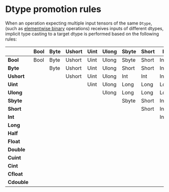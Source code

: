 # Dtype promotion rules

When an operation expecting multiple input tensors of the same `Dtype`, 
(such as [elementwise binary](tensor/operations/elementwise-binary)
operations) receives inputs of different dtypes, implicit type casting
to a target dtype is performed based on the following rules:


|       |Bool   |Byte   |Ushort |Uint   |Ulong  |Sbyte  |Short  |Int    |Long   |Half   |Float  |Double |Cuint  |Cint   |Cfloat |Cdouble|
|-------|-------|-------|-------|-------|-------|-------|-------|-------|-------|-------|-------|-------|-------|-------|-------|-------|
|**Bool**   |Bool   |Byte   |Ushort |Uint   |Ulong  |Sbyte  |Short  |Int    |Long   |-      |Float  |Double |Cuint  |Cint   |Cfloat |Cdouble|
|**Byte**   |       |Byte   |Ushort |Uint   |Ulong  |Short  |Short  |Int    |Long   |-      |Float  |Double |Cuint  |Cint   |Cfloat |Cdouble|
|**Ushort** |       |       |Ushort |Uint   |Ulong  |Int    |Int    |Int    |Long   |-      |Float  |Double |Cuint  |Cint   |Cfloat |Cdouble|
|**Uint**   |       |       |       |Uint   |Ulong  |Long   |Long   |Long   |Long   |-      |Float  |Double |Cuint  |Cint   |Cfloat |Cdouble|
|**Ulong**  |       |       |       |       |Ulong  |Long   |Long   |Long   |Long   |-      |Float  |Double |Cuint  |Cint   |Cfloat |Cdouble|
|**Sbyte**  |       |       |       |       |       |Sbyte  |Short  |Int    |Long   |-      |Float  |Double |Cint   |Cint   |Cfloat |Cdouble|
|**Short**  |       |       |       |       |       |       |Short  |Int    |Long   |-      |Float  |Double |Cint   |Cint   |Cfloat |Cdouble|
|**Int**    |       |       |       |       |       |       |       |Int    |Long   |-      |Float  |Double |Cint   |Cint   |Cfloat |Cdouble|
|**Long**   |       |       |       |       |       |       |       |       |Long   |-      |Double |Double |Cint   |Cint   |Cdouble|Cdouble|
|**Half**   |       |       |       |       |       |       |       |       |       |-      |-      |-      |-      |-      |-      |-      |
|**Float**  |       |       |       |       |       |       |       |       |       |       |Float  |Double |Cfloat |Cfloat |Cfloat |Cdouble|
|**Double** |       |       |       |       |       |       |       |       |       |       |       |Double |Cdouble|Cdouble|Cdouble|Cdouble|
|**Cuint**  |       |       |       |       |       |       |       |       |       |       |       |       |Cuint  |Cint   |Cfloat |Cdouble|
|**Cint**   |       |       |       |       |       |       |       |       |       |       |       |       |       |Cint   |Cfloat |Cdouble|
|**Cfloat** |       |       |       |       |       |       |       |       |       |       |       |       |       |       |Cfloat |Cdouble|
|**Cdouble**|       |       |       |       |       |       |       |       |       |       |       |       |       |       |       |Cdouble|
